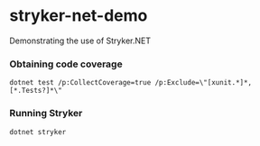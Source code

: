 # stryker-net-demo
Demonstrating the use of Stryker.NET

### Obtaining code coverage
`dotnet test /p:CollectCoverage=true /p:Exclude=\"[xunit.*]*,[*.Tests?]*\"`

### Running Stryker
`dotnet stryker`
